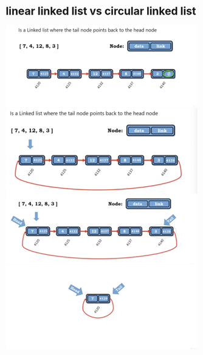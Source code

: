 # linear linked list vs circular linked list

<img src='../asserts/103_1.png'></img>
<img src='../asserts/103_2.png'></img>
<img src='../asserts/103_3.png'></img>
<img src='../asserts/103_4.png'></img>
